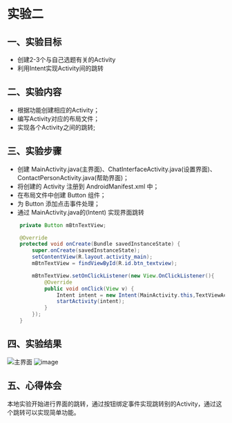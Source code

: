 #  实验二

## 一、实验目标

- 创建2-3个与自己选题有关的Activity
- 利用Intent实现Activity间的跳转

## 二、实验内容

- 根据功能创建相应的Activity；
- 编写Activity对应的布局文件；
- 实现各个Activity之间的跳转;

## 三、实验步骤

- 创建 MainActivity.java(主界面)、ChatInterfaceActivity.java(设置界面)、ContactPersonActivity.java(帮助界面)；
- 将创建的 Activity 注册到 AndroidManifest.xml 中；
- 在布局文件中创建 Button 组件；
- 为 Button 添加点击事件处理；
- 通过 MainActivity.java的(Intent) 实现界面跳转

```java
	private Button mBtnTextView;

    @Override
    protected void onCreate(Bundle savedInstanceState) {
        super.onCreate(savedInstanceState);
        setContentView(R.layout.activity_main);
        mBtnTextView = findViewById(R.id.btn_textview);

        mBtnTextView.setOnClickListener(new View.OnClickListener(){
            @Override
            public void onClick(View v) {
                Intent intent = new Intent(MainActivity.this,TextViewActivity.class);
                startActivity(intent);
            }
        });
    }
```


## 四、实验结果
![主界面](https://raw.githubusercontent.com/Cai-J/android-labs-2020/master/students/net1814080903231/Lab/lab_2_1.png)
![image](https://raw.githubusercontent.com/Cai-J/android-labs-2020/master/students/net1814080903231/Lab/lab_2_2.png)
## 五、心得体会

本地实验开始进行界面的跳转，通过按钮绑定事件实现跳转别的Activity，通过这个跳转可以实现简单功能。
